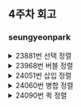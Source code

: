 ## 4주차 회고

### seungyeonpark
<details>
<summary>23881번 선택 정렬</summary>
<div markdown="1">

</div>
</details>

<details>
<summary>23968번 버블 정렬</summary>
<div markdown="1">

</div>
</details>

<details>
<summary>24051번 삽입 정렬</summary>
<div markdown="1">

</div>
</details>

<details>
<summary>24060번 병합 정렬</summary>
<div markdown="1">

</div>
</details>

<details>
<summary>24090번 퀵 정렬</summary>
<div markdown="1">

</div>
</details>
